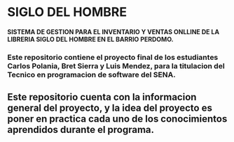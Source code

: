 # SIGLO DEL HOMBRE

#### SISTEMA DE GESTION PARA EL INVENTARIO Y VENTAS ONLLINE DE LA LIBRERIA SIGLO DEL HOMBRE EN EL BARRIO PERDOMO.

### Este repositorio contiene el proyecto final de los estudiantes Carlos Polania, Bret Sierra y Luis Mendez, para la titulacion del Tecnico en programacion de software del SENA.

## Este repositorio cuenta con la informacion general del proyecto, y la idea del proyecto es poner en practica cada uno de los conocimientos aprendidos durante el programa.


